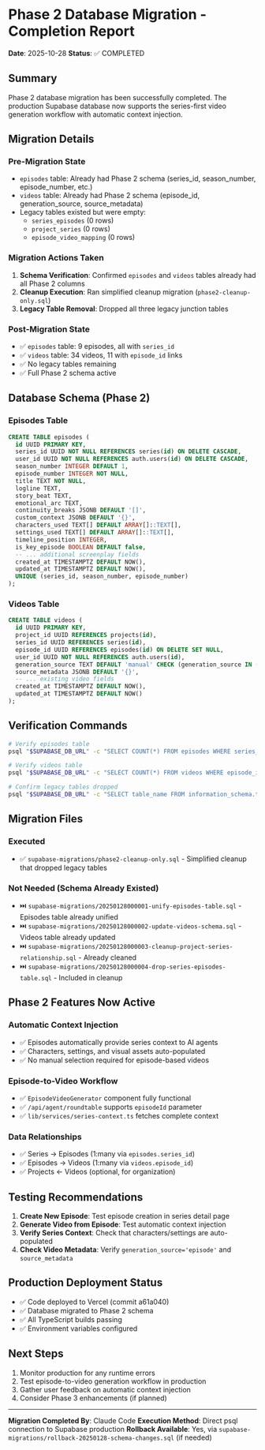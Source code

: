 # Phase 2 Database Migration - Completion Report

**Date**: 2025-10-28
**Status**: ✅ COMPLETED

## Summary

Phase 2 database migration has been successfully completed. The production Supabase database now supports the series-first video generation workflow with automatic context injection.

## Migration Details

### Pre-Migration State
- `episodes` table: Already had Phase 2 schema (series_id, season_number, episode_number, etc.)
- `videos` table: Already had Phase 2 schema (episode_id, generation_source, source_metadata)
- Legacy tables existed but were empty:
  - `series_episodes` (0 rows)
  - `project_series` (0 rows)
  - `episode_video_mapping` (0 rows)

### Migration Actions Taken
1. **Schema Verification**: Confirmed `episodes` and `videos` tables already had all Phase 2 columns
2. **Cleanup Execution**: Ran simplified cleanup migration (`phase2-cleanup-only.sql`)
3. **Legacy Table Removal**: Dropped all three legacy junction tables

### Post-Migration State
- ✅ `episodes` table: 9 episodes, all with `series_id`
- ✅ `videos` table: 34 videos, 11 with `episode_id` links
- ✅ No legacy tables remaining
- ✅ Full Phase 2 schema active

## Database Schema (Phase 2)

### Episodes Table
```sql
CREATE TABLE episodes (
  id UUID PRIMARY KEY,
  series_id UUID NOT NULL REFERENCES series(id) ON DELETE CASCADE,
  user_id UUID NOT NULL REFERENCES auth.users(id) ON DELETE CASCADE,
  season_number INTEGER DEFAULT 1,
  episode_number INTEGER NOT NULL,
  title TEXT NOT NULL,
  logline TEXT,
  story_beat TEXT,
  emotional_arc TEXT,
  continuity_breaks JSONB DEFAULT '[]',
  custom_context JSONB DEFAULT '{}',
  characters_used TEXT[] DEFAULT ARRAY[]::TEXT[],
  settings_used TEXT[] DEFAULT ARRAY[]::TEXT[],
  timeline_position INTEGER,
  is_key_episode BOOLEAN DEFAULT false,
  -- ... additional screenplay fields
  created_at TIMESTAMPTZ DEFAULT NOW(),
  updated_at TIMESTAMPTZ DEFAULT NOW(),
  UNIQUE (series_id, season_number, episode_number)
);
```

### Videos Table
```sql
CREATE TABLE videos (
  id UUID PRIMARY KEY,
  project_id UUID REFERENCES projects(id),
  series_id UUID REFERENCES series(id),
  episode_id UUID REFERENCES episodes(id) ON DELETE SET NULL,
  user_id UUID NOT NULL REFERENCES auth.users(id),
  generation_source TEXT DEFAULT 'manual' CHECK (generation_source IN ('manual', 'episode', 'template')),
  source_metadata JSONB DEFAULT '{}',
  -- ... existing video fields
  created_at TIMESTAMPTZ DEFAULT NOW(),
  updated_at TIMESTAMPTZ DEFAULT NOW()
);
```

## Verification Commands

```bash
# Verify episodes table
psql "$SUPABASE_DB_URL" -c "SELECT COUNT(*) FROM episodes WHERE series_id IS NOT NULL;"

# Verify videos table
psql "$SUPABASE_DB_URL" -c "SELECT COUNT(*) FROM videos WHERE episode_id IS NOT NULL;"

# Confirm legacy tables dropped
psql "$SUPABASE_DB_URL" -c "SELECT table_name FROM information_schema.tables WHERE table_schema = 'public' AND table_name IN ('series_episodes', 'project_series', 'episode_video_mapping');"
```

## Migration Files

### Executed
- ✅ `supabase-migrations/phase2-cleanup-only.sql` - Simplified cleanup that dropped legacy tables

### Not Needed (Schema Already Existed)
- ⏭️ `supabase-migrations/20250128000001-unify-episodes-table.sql` - Episodes table already unified
- ⏭️ `supabase-migrations/20250128000002-update-videos-schema.sql` - Videos table already updated
- ⏭️ `supabase-migrations/20250128000003-cleanup-project-series-relationship.sql` - Already cleaned
- ⏭️ `supabase-migrations/20250128000004-drop-series-episodes-table.sql` - Included in cleanup

## Phase 2 Features Now Active

### Automatic Context Injection
- ✅ Episodes automatically provide series context to AI agents
- ✅ Characters, settings, and visual assets auto-populated
- ✅ No manual selection required for episode-based videos

### Episode-to-Video Workflow
- ✅ `EpisodeVideoGenerator` component fully functional
- ✅ `/api/agent/roundtable` supports `episodeId` parameter
- ✅ `lib/services/series-context.ts` fetches complete context

### Data Relationships
- ✅ Series → Episodes (1:many via `episodes.series_id`)
- ✅ Episodes → Videos (1:many via `videos.episode_id`)
- ✅ Projects ← Videos (optional, for organization)

## Testing Recommendations

1. **Create New Episode**: Test episode creation in series detail page
2. **Generate Video from Episode**: Test automatic context injection
3. **Verify Series Context**: Check that characters/settings are auto-populated
4. **Check Video Metadata**: Verify `generation_source='episode'` and `source_metadata`

## Production Deployment Status

- ✅ Code deployed to Vercel (commit a61a040)
- ✅ Database migrated to Phase 2 schema
- ✅ All TypeScript builds passing
- ✅ Environment variables configured

## Next Steps

1. Monitor production for any runtime errors
2. Test episode-to-video generation workflow in production
3. Gather user feedback on automatic context injection
4. Consider Phase 3 enhancements (if planned)

---

**Migration Completed By**: Claude Code
**Execution Method**: Direct psql connection to Supabase production
**Rollback Available**: Yes, via `supabase-migrations/rollback-20250128-schema-changes.sql` (if needed)
